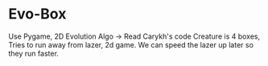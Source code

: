 # Evo-Box
Use Pygame, 2D
Evolution Algo -> Read Carykh's code
Creature is 4 boxes,
Tries to run away from lazer, 2d game.
We can speed the lazer up later so they run faster.


